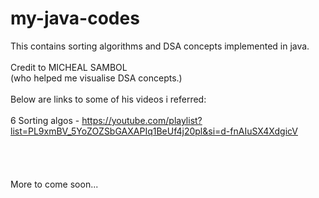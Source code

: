 # my-java-codes
This contains sorting algorithms and DSA concepts implemented in java.<br /><br />
Credit to MICHEAL SAMBOL<br />
(who helped me visualise DSA concepts.)<br /><br />
Below are links to some of his videos i referred:
<br /><br />
6 Sorting algos - https://youtube.com/playlist?list=PL9xmBV_5YoZOZSbGAXAPIq1BeUf4j20pl&si=d-fnAIuSX4XdgicV
<br /><br /><br /><br /><br />
More to come soon...
